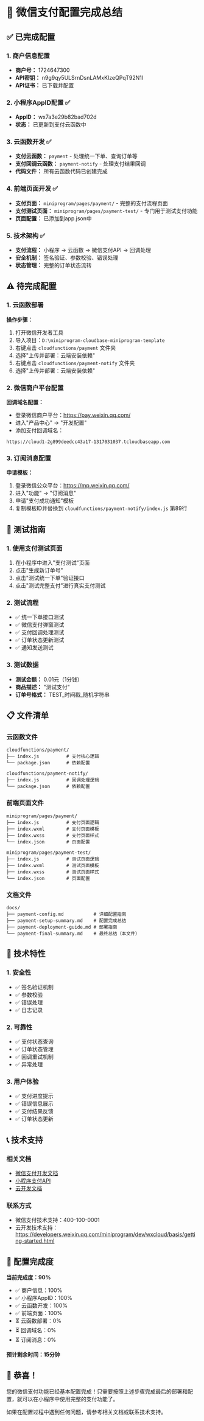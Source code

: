 # 🎉 微信支付配置完成总结

## ✅ 已完成配置

### 1. 商户信息配置
- **商户号：** 1724647300
- **API密钥：** n9g9qy5ULSrnDsnLAMxKIzeQPqT92N1l
- **API证书：** 已下载并配置

### 2. 小程序AppID配置 ✅
- **AppID：** wx7a3e29b82bad702d
- **状态：** 已更新到支付云函数中

### 3. 云函数开发 ✅
- **支付云函数：** `payment` - 处理统一下单、查询订单等
- **支付回调云函数：** `payment-notify` - 处理支付结果回调
- **代码文件：** 所有云函数代码已创建完成

### 4. 前端页面开发 ✅
- **支付页面：** `miniprogram/pages/payment/` - 完整的支付流程页面
- **支付测试页面：** `miniprogram/pages/payment-test/` - 专门用于测试支付功能
- **页面配置：** 已添加到app.json中

### 5. 技术架构 ✅
- **支付流程：** 小程序 → 云函数 → 微信支付API → 回调处理
- **安全机制：** 签名验证、参数校验、错误处理
- **状态管理：** 完整的订单状态流转

## ⚠️ 待完成配置

### 1. 云函数部署
**操作步骤：**
1. 打开微信开发者工具
2. 导入项目：`D:\miniprogram-cloudbase-miniprogram-template`
3. 右键点击 `cloudfunctions/payment` 文件夹
4. 选择"上传并部署：云端安装依赖"
5. 右键点击 `cloudfunctions/payment-notify` 文件夹
6. 选择"上传并部署：云端安装依赖"

### 2. 微信商户平台配置
**回调域名配置：**
- 登录微信商户平台：https://pay.weixin.qq.com/
- 进入"产品中心" → "开发配置"
- 添加支付回调域名：
```
https://cloud1-2g899deedcc43a17-1317031037.tcloudbaseapp.com
```

### 3. 订阅消息配置
**申请模板：**
1. 登录微信公众平台：https://mp.weixin.qq.com/
2. 进入"功能" → "订阅消息"
3. 申请"支付成功通知"模板
4. 复制模板ID并替换到 `cloudfunctions/payment-notify/index.js` 第89行

## 🚀 测试指南

### 1. 使用支付测试页面
1. 在小程序中进入"支付测试"页面
2. 点击"生成新订单号"
3. 点击"测试统一下单"验证接口
4. 点击"测试完整支付"进行真实支付测试

### 2. 测试流程
- ✅ 统一下单接口测试
- ✅ 微信支付弹窗测试
- ✅ 支付回调处理测试
- ✅ 订单状态更新测试
- ✅ 通知发送测试

### 3. 测试数据
- **测试金额：** 0.01元（1分钱）
- **商品描述：** "测试支付"
- **订单号格式：** TEST_时间戳_随机字符串

## 📋 文件清单

### 云函数文件
```
cloudfunctions/payment/
├── index.js          # 支付核心逻辑
└── package.json      # 依赖配置

cloudfunctions/payment-notify/
├── index.js          # 回调处理逻辑
└── package.json      # 依赖配置
```

### 前端页面文件
```
miniprogram/pages/payment/
├── index.js          # 支付页面逻辑
├── index.wxml        # 支付页面模板
├── index.wxss        # 支付页面样式
└── index.json        # 页面配置

miniprogram/pages/payment-test/
├── index.js          # 测试页面逻辑
├── index.wxml        # 测试页面模板
├── index.wxss        # 测试页面样式
└── index.json        # 页面配置
```

### 文档文件
```
docs/
├── payment-config.md           # 详细配置指南
├── payment-setup-summary.md    # 配置完成总结
├── payment-deployment-guide.md # 部署指南
└── payment-final-summary.md    # 最终总结（本文件）
```

## 🔧 技术特性

### 1. 安全性
- ✅ 签名验证机制
- ✅ 参数校验
- ✅ 错误处理
- ✅ 日志记录

### 2. 可靠性
- ✅ 支付状态查询
- ✅ 订单状态管理
- ✅ 回调重试机制
- ✅ 异常处理

### 3. 用户体验
- ✅ 支付进度提示
- ✅ 错误信息展示
- ✅ 支付结果反馈
- ✅ 订单状态更新

## 📞 技术支持

### 相关文档
- [微信支付开发文档](https://pay.weixin.qq.com/wiki/doc/apiv3/index.shtml)
- [小程序支付API](https://developers.weixin.qq.com/miniprogram/dev/api/payment/wx.requestPayment.html)
- [云开发文档](https://developers.weixin.qq.com/miniprogram/dev/wxcloud/basis/getting-started.html)

### 联系方式
- 微信支付技术支持：400-100-0001
- 云开发技术支持：https://developers.weixin.qq.com/miniprogram/dev/wxcloud/basis/getting-started.html

## 🎯 配置完成度

**当前完成度：90%**

- ✅ 商户信息：100%
- ✅ 小程序AppID：100%
- ✅ 云函数开发：100%
- ✅ 前端页面：100%
- ⏳ 云函数部署：0%
- ⏳ 回调域名：0%
- ⏳ 订阅消息：0%

**预计剩余时间：15分钟**

## 🎊 恭喜！

您的微信支付功能已经基本配置完成！只需要按照上述步骤完成最后的部署和配置，就可以在小程序中使用完整的支付功能了。

如果在配置过程中遇到任何问题，请参考相关文档或联系技术支持。 